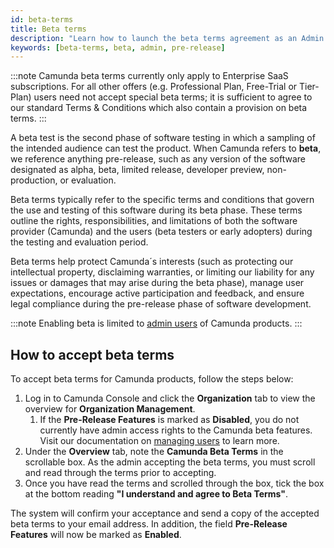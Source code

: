 ```yaml
---
id: beta-terms
title: Beta terms
description: "Learn how to launch the beta terms agreement as an Admin user during the pre-release phase of software development. "
keywords: [beta-terms, beta, admin, pre-release]
---
```


:::note
Camunda beta terms currently only apply to Enterprise SaaS subscriptions. For all other offers (e.g. Professional Plan, Free-Trial or Tier-Plan) users need not accept special beta terms; it is sufficient to agree to our standard Terms & Conditions which also contain a provision on beta terms.
:::

A beta test is the second phase of software testing in which a sampling of the intended audience can test the product. When Camunda refers to **beta**, we reference anything pre-release, such as any version of the software designated as alpha, beta, limited release, developer preview, non-production, or evaluation.

Beta terms typically refer to the specific terms and conditions that govern the use and testing of this software during its beta phase. These terms outline the rights, responsibilities, and limitations of both the software provider (Camunda) and the users (beta testers or early adopters) during the testing and evaluation period.

Beta terms help protect Camunda´s interests (such as protecting our intellectual property, disclaiming warranties, or limiting our liability for any issues or damages that may arise during the beta phase), manage user expectations, encourage active participation and feedback, and ensure legal compliance during the pre-release phase of software development.

:::note
Enabling beta is limited to [admin users](../components/console/manage-organization/manage-users.md) of Camunda products.
:::

## How to accept beta terms

To accept beta terms for Camunda products, follow the steps below:

1. Log in to Camunda Console and click the **Organization** tab to view the overview for **Organization Management**.
   1. If the **Pre-Release Features** is marked as **Disabled**, you do not currently have admin access rights to the Camunda beta features. Visit our documentation on [managing users](../components/console/manage-organization/manage-users.md) to learn more.
2. Under the **Overview** tab, note the **Camunda Beta Terms** in the scrollable box. As the admin accepting the beta terms, you must scroll and read through the terms prior to accepting.
3. Once you have read the terms and scrolled through the box, tick the box at the bottom reading **"I understand and agree to Beta Terms"**.

The system will confirm your acceptance and send a copy of the accepted beta terms to your email address. In addition, the field **Pre-Release Features** will now be marked as **Enabled**.
